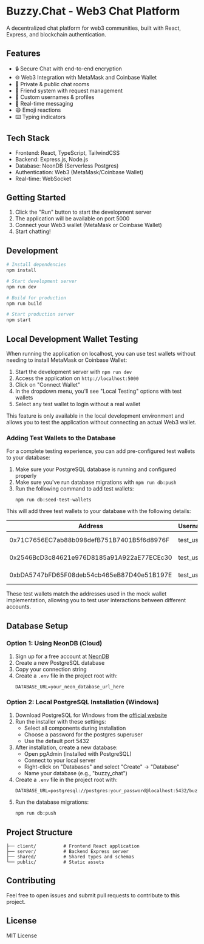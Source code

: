 # Buzzy.Chat - Web3 Chat Platform

A decentralized chat platform for web3 communities, built with React, Express, and blockchain authentication.

## Features

- 🔒 Secure Chat with end-to-end encryption
- 🌐 Web3 Integration with MetaMask and Coinbase Wallet
- 👥 Private & public chat rooms
- 🤝 Friend system with request management
- 🎨 Custom usernames & profiles
- 💬 Real-time messaging
- 😄 Emoji reactions
- ⌨️ Typing indicators

## Tech Stack

- Frontend: React, TypeScript, TailwindCSS
- Backend: Express.js, Node.js
- Database: NeonDB (Serverless Postgres)
- Authentication: Web3 (MetaMask/Coinbase Wallet)
- Real-time: WebSocket

## Getting Started

1. Click the "Run" button to start the development server
2. The application will be available on port 5000
3. Connect your Web3 wallet (MetaMask or Coinbase Wallet)
4. Start chatting!

## Development

```bash
# Install dependencies
npm install

# Start development server
npm run dev

# Build for production
npm run build

# Start production server
npm start
```

## Local Development Wallet Testing

When running the application on localhost, you can use test wallets without needing to install MetaMask or Coinbase Wallet:

1. Start the development server with `npm run dev`
2. Access the application on `http://localhost:5000`
3. Click on "Connect Wallet" 
4. In the dropdown menu, you'll see "Local Testing" options with test wallets
5. Select any test wallet to login without a real wallet

This feature is only available in the local development environment and allows you to test the application without connecting an actual Web3 wallet.

### Adding Test Wallets to the Database

For a complete testing experience, you can add pre-configured test wallets to your database:

1. Make sure your PostgreSQL database is running and configured properly
2. Make sure you've run database migrations with `npm run db:push`
3. Run the following command to add test wallets:
   ```
   npm run db:seed-test-wallets
   ```

This will add three test wallets to your database with the following details:

| Address | Username | Nickname |
|---------|----------|----------|
| 0x71C7656EC7ab88b098defB751B7401B5f6d8976F | test_user1 | Test User 1 |
| 0x2546BcD3c84621e976D8185a91A922aE77ECEc30 | test_user2 | Test User 2 |
| 0xbDA5747bFD65F08deb54cb465eB87D40e51B197E | test_user3 | Test User 3 |

These test wallets match the addresses used in the mock wallet implementation, allowing you to test user interactions between different accounts.

## Database Setup

### Option 1: Using NeonDB (Cloud)
1. Sign up for a free account at [NeonDB](https://neon.tech)
2. Create a new PostgreSQL database
3. Copy your connection string
4. Create a `.env` file in the project root with:
   ```
   DATABASE_URL=your_neon_database_url_here
   ```

### Option 2: Local PostgreSQL Installation (Windows)
1. Download PostgreSQL for Windows from the [official website](https://www.postgresql.org/download/windows/)
2. Run the installer with these settings:
   - Select all components during installation
   - Choose a password for the postgres superuser
   - Use the default port 5432
3. After installation, create a new database:
   - Open pgAdmin (installed with PostgreSQL)
   - Connect to your local server
   - Right-click on "Databases" and select "Create" → "Database"
   - Name your database (e.g., "buzzy_chat")
4. Create a `.env` file in the project root with:
   ```
   DATABASE_URL=postgresql://postgres:your_password@localhost:5432/buzzy_chat
   ```
5. Run the database migrations:
   ```bash
   npm run db:push
   ```

## Project Structure

```
├── client/          # Frontend React application
├── server/          # Backend Express server
├── shared/          # Shared types and schemas
└── public/          # Static assets
```

## Contributing

Feel free to open issues and submit pull requests to contribute to this project.

## License

MIT License
